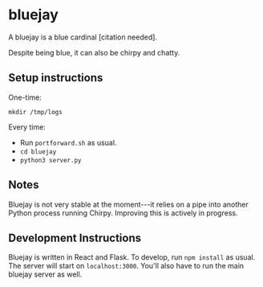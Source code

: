 # bluejay

A bluejay is a blue cardinal \[citation needed\].

Despite being blue, it can also be chirpy and chatty.

## Setup instructions

One-time:

`mkdir /tmp/logs`

Every time:

- Run `portforward.sh` as usual.
- `cd bluejay`
- `python3 server.py`

## Notes

Bluejay is not very stable at the moment---it relies on a pipe into another Python process running Chirpy.
Improving this is actively in progress.

## Development Instructions

Bluejay is written in React and Flask.
To develop, run `npm install` as usual. The server will start on `localhost:3000`.
You'll also have to run the main bluejay server as well.

